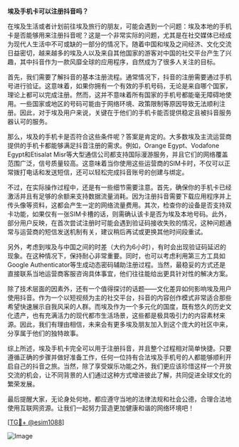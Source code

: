 **埃及手机卡可以注册抖音吗？**

在埃及生活或者计划前往埃及旅行的朋友，可能会遇到一个问题：埃及本地的手机卡是否能够用来注册抖音呢？这是一个非常实际的问题，尤其是在社交媒体已经成为现代人生活中不可或缺的一部分的情况下。随着中国和埃及之间经济、文化交流日益密切，越来越多的埃及人以及来自其他国家的游客对中国的社交平台产生了兴趣，其中抖音作为一款风靡全球的应用程序，自然成为了很多人关注的目标。

首先，我们需要了解抖音的基本注册流程。通常情况下，抖音的注册需要通过手机号进行验证。这意味着，如果你拥有一个有效的手机号码，无论是来自哪个国家，理论上都可以完成注册。然而，这并不意味着所有国家的手机号都能毫无障碍地使用。一些国家或地区的号码可能由于网络环境、政策限制等原因导致无法顺利注册。因此，对于埃及用户来说，关键在于他们的手机卡能否提供稳定且被抖音服务器认可的服务。

那么，埃及的手机卡是否符合这些条件呢？答案是肯定的。大多数埃及主流运营商提供的手机卡都能够满足抖音注册的需求。例如，Orange Egypt、Vodafone Egypt和Etisalat Misr等大型通信公司都支持国际漫游服务，并且它们的网络覆盖范围广泛，信号质量较高。这意味着当你使用这些运营商的SIM卡时，不仅可以正常拨打电话和发送短信，还可以轻松完成抖音账号的创建与绑定。

不过，在实际操作过程中，还是有一些细节需要注意。首先，确保你的手机卡已经激活并且有足够的余额来支持数据流量消耗。因为注册抖音需要下载应用程序并上传头像等资料，这都会产生一定的网络流量费用。其次，检查你的设备是否支持双卡功能，如果仅有一张SIM卡槽的话，则需确认该卡是否为埃及本地号码。此外，部分用户反映，在首次尝试注册时可能会遇到验证码接收失败的情况，这种问题通常与运营商的短信发送机制有关，建议稍后再试或更换其他时间段重试。

另外，考虑到埃及与中国之间的时差（大约为6小时），有时会出现验证码延迟的现象。在这种情况下，保持耐心非常重要。同时，也可以考虑利用第三方工具如Google Authenticator等生成动态密码辅助注册过程。当然，最稳妥的方式还是直接联系当地运营商客服咨询具体事宜，他们往往能给出更具针对性的解决方案。

除了技术层面的因素外，还有一个值得探讨的话题——文化差异如何影响埃及用户使用抖音。作为一个以短视频为主的社交平台，抖音的内容创作模式非常适合那些希望快速展示自我风采的人群。而埃及作为一个多元化的国度，既有悠久的历史文化遗产，也有充满活力的现代都市生活场景，这些都是极具吸引力的内容素材来源。因此，我们有理由相信，未来会有更多埃及朋友加入到这个庞大的社区中来，分享属于他们的独特故事。

综上所述，埃及手机卡完全可以用于注册抖音，并且整个过程相对简单快捷。只要遵循正确的步骤并做好准备工作，任何一位持有合法埃及手机号的人都能够顺利开启自己的抖音之旅。当然，除了享受娱乐功能之外，我们更应该珍惜这样一个开放交流的机会，让不同背景的人们通过这种方式增进彼此了解，共同促进全球文化的繁荣发展。

最后提醒大家，无论身处何地，都应遵守当地的法律法规和社会公德，合理合法地使用互联网资源。让我们一起努力营造更加健康和谐的网络环境吧！

[[TG💪+ @esim1088](https://t.me/s/esim1088)]

![Image](https://i.postimg.cc/4NQfJmqS/Snipaste-2025-05-13-00-14-12.png)